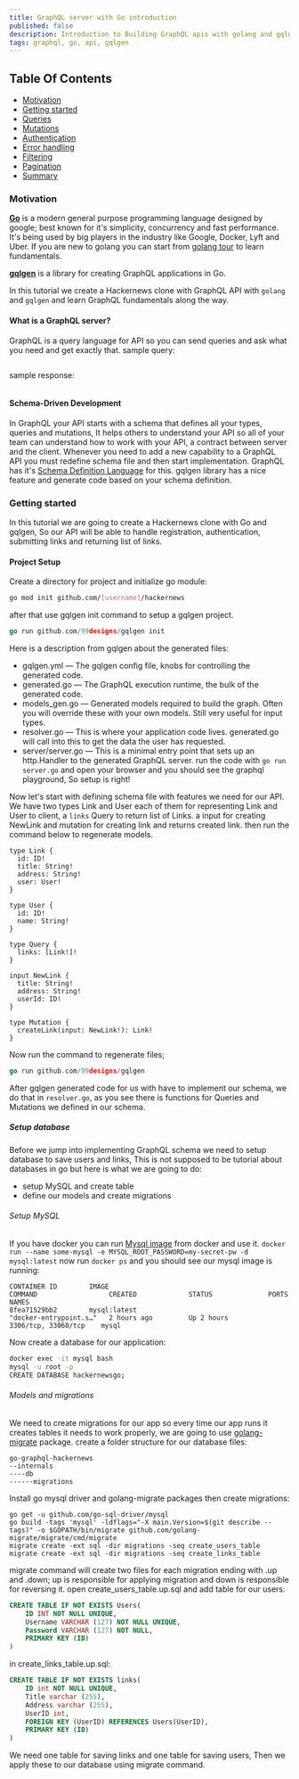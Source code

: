 ```yaml
---
title: ‌GraphQL server with Go introduction
published: false
description: Introduction to Building GraphQL apis with golang and gqlgen.
tags: graphql, go, api, gqlgen
---
```

## Table Of Contents
* [Motivation](#motivation)
* [Getting started](#getting-started)
* [Queries](#queries)
* [Mutations](#mutations)
* [Authentication](#authentication)
* [Error handling](#error-handling)
* [Filtering](#filtering)
* [Pagination](#pagination)
* [Summary](#summary)

### Motivation <a name="motivation"></a>
[**Go**](https://golang.org/) is a modern general purpose programming language designed by google; best known for it's simplicity, concurrency and fast performance. It's being used by big players in the industry like Google, Docker, Lyft and Uber. If you are new to golang you can start from [golang tour](https://tour.golang.org/) to learn fundamentals.

[**gqlgen**](https://gqlgen.com/) is a library for creating GraphQL applications in Go.


In this tutorial we create a Hackernews clone with GraphQL API with `golang` and `gqlgen` and learn GraphQL fundamentals along the way.

#### What is a GraphQL server?
GraphQL is a query language for API so you can send queries and ask what you need and get exactly that.
sample query:
```
```
sample response:
```
```

#### Schema-Driven Development
In GraphQL your API starts with a schema that defines all your types, queries and mutations, It helps others to understand your API so all of your team can understand how to work with your API, a contract between server and the client.
Whenever you need to add a new capability to a GraphQL API you must redefine schema file and then start implementation. GraphQL has it's [Schema Definition Language](http://graphql.org/learn/schema/) for this.
gqlgen library has a nice feature and generate code based on your schema definition.

### Getting started <a name="getting-started"></a>
In this tutorial we are going to create a Hackernews clone with Go and gqlgen, So our API will be able to handle registration, authentication, submitting links and returning list of links.

#### Project Setup
Create a directory for project and initialize go module:
```bash
go mod init github.com/[username]/hackernews
````

after that use gqlgen init command to setup a gqlgen project.
```go
go run github.com/99designs/gqlgen init
```
Here is a description from gqlgen about the generated files:
* gqlgen.yml — The gqlgen config file, knobs for controlling the generated code.
* generated.go — The GraphQL execution runtime, the bulk of the generated code.
* models_gen.go — Generated models required to build the graph. Often you will override these with your own models. Still very useful for input types.
* resolver.go — This is where your application code lives. generated.go will call into this to get the data the user has requested.
* server/server.go — This is a minimal entry point that sets up an http.Handler to the generated GraphQL server.
run the code with `go run server.go` and open your browser and you should see the graphql playground, So setup is right!

Now let's start with defining schema file with features we need for our API. We have two types Link and User each of them for representing Link and User to client, a `links` Query to return list of Links. a input for creating NewLink and mutation for creating link and returns created link. then run the command below to regenerate models.
```
type Link {
  id: ID!
  title: String!
  address: String!
  user: User!
}

type User {
  id: ID!
  name: String!
}

type Query {
  links: [Link!]!
}

input NewLink {
  title: String!
  address: String!
  userId: ID!
}

type Mutation {
  createLink(input: NewLink!): Link!
}
```
Now run the command to regenerate files;
```go
go run github.com/99designs/gqlgen
```
After gqlgen generated code for us with have to implement our schema, we do that in ‍‍‍‍`resolver.go`, as you see there is functions for Queries and Mutations we defined in our schema.

##### Setup database
Before we jump into implementing GraphQL schema we need to setup database to save users and links, This is not supposed to be tutorial about databases in go but here is what we are going to do:
* setup MySQL and create table
* define our models and create migrations

###### Setup MySQL
If you have docker you can run [Mysql image]((https://hub.docker.com/_/mysql)) from docker and use it.
`docker run --name some-mysql -e MYSQL_ROOT_PASSWORD=my-secret-pw -d mysql:latest`
now run `docker ps` and you should see our mysql image is running:
```
CONTAINER ID        IMAGE                                                               COMMAND                  CREATED             STATUS              PORTS                  NAMES
8fea71529bb2        mysql:latest                                                        "docker-entrypoint.s…"   2 hours ago         Up 2 hours          3306/tcp, 33060/tcp    mysql

```

Now create a database for our application:
```bash
docker exec -it mysql bash
mysql -u root -p
CREATE DATABASE hackernewsgo;
```

###### Models and migrations
We need to create migrations for our app so every time our app runs it creates tables it needs to work properly, we are going to use [golang-migrate](https://github.com/golang-migrate/migrate) package.
create a folder structure for our database files:
```
go-graphql-hackernews
--internals
----db
------migrations
```
Install go mysql driver and golang-migrate packages then create migrations:
```
go get -u github.com/go-sql-driver/mysql
go build -tags 'mysql' -ldflags="-X main.Version=$(git describe --tags)" -o $GOPATH/bin/migrate github.com/golang-migrate/migrate/cmd/migrate
migrate create -ext sql -dir migrations -seq create_users_table
migrate create -ext sql -dir migrations -seq create_links_table
```
migrate command will create two files for each migration ending with .up and .down; up is responsible for applying migration and down is responsible for reversing it.
open create_users_table.up.sql and add table for our users:
```sql
CREATE TABLE IF NOT EXISTS Users(
    ID INT NOT NULL UNIQUE,
    Username VARCHAR (127) NOT NULL UNIQUE,
    Password VARCHAR (127) NOT NULL,
    PRIMARY KEY (ID)
)
```
in create_links_table.up.sql:
```sql
CREATE TABLE IF NOT EXISTS links(
    ID int NOT NULL UNIQUE,
    Title varchar (255),
    Address varchar (255),
    UserID int,
    FOREIGN KEY (UserID) REFERENCES Users(UserID),
    PRIMARY KEY (ID)
)
```

We need one table for saving links and one table for saving users, Then we apply these to our database using migrate command.
